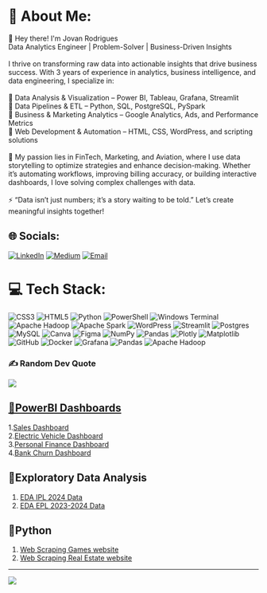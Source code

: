 # 💫 About Me:
👋 Hey there! I'm Jovan Rodrigues<br>Data Analytics Engineer | Problem-Solver | Business-Driven Insights<br><br>I thrive on transforming raw data into actionable insights that drive business success. With 3 years of experience in analytics, business intelligence, and data engineering, I specialize in:<br><br>🔹 Data Analysis & Visualization – Power BI, Tableau, Grafana, Streamlit<br>🔹 Data Pipelines & ETL – Python, SQL, PostgreSQL, PySpark<br>🔹 Business & Marketing Analytics – Google Analytics, Ads, and Performance Metrics<br>🔹 Web Development & Automation – HTML, CSS, WordPress, and scripting solutions<br><br>🚀 My passion lies in FinTech, Marketing, and Aviation, where I use data storytelling to optimize strategies and enhance decision-making. Whether it’s automating workflows, improving billing accuracy, or building interactive dashboards, I love solving complex challenges with data.<br><br>⚡ “Data isn’t just numbers; it’s a story waiting to be told.” Let’s create meaningful insights together! 


## 🌐 Socials:
[![LinkedIn](https://img.shields.io/badge/LinkedIn-%230077B5.svg?logo=linkedin&logoColor=white)](https://www.linkedin.com/in/jovan-ro/)  [![Medium](https://img.shields.io/badge/Medium-12100E?logo=medium&logoColor=white)](https://medium.com/@@jovanr13)  [![Email](https://img.shields.io/badge/Email-D14836?logo=gmail&logoColor=white)](mailto:jovanrodrigues13@gmail.com)  

# 💻 Tech Stack:
![CSS3](https://img.shields.io/badge/css3-%231572B6.svg?style=for-the-badge&logo=css3&logoColor=white) ![HTML5](https://img.shields.io/badge/html5-%23E34F26.svg?style=for-the-badge&logo=html5&logoColor=white) ![Python](https://img.shields.io/badge/python-3670A0?style=for-the-badge&logo=python&logoColor=ffdd54) ![PowerShell](https://img.shields.io/badge/PowerShell-%235391FE.svg?style=for-the-badge&logo=powershell&logoColor=white) ![Windows Terminal](https://img.shields.io/badge/Windows%20Terminal-%234D4D4D.svg?style=for-the-badge&logo=windows-terminal&logoColor=white) ![Apache Hadoop](https://img.shields.io/badge/Apache%20Hadoop-66CCFF?style=for-the-badge&logo=apachehadoop&logoColor=black) ![Apache Spark](https://img.shields.io/badge/Apache%20Spark-FDEE21?style=for-the-badge&logo=apachespark&logoColor=black) ![WordPress](https://img.shields.io/badge/WordPress-%23117AC9.svg?style=for-the-badge&logo=WordPress&logoColor=white) ![Streamlit](https://img.shields.io/badge/Streamlit-%23FE4B4B.svg?style=for-the-badge&logo=streamlit&logoColor=white) ![Postgres](https://img.shields.io/badge/postgres-%23316192.svg?style=for-the-badge&logo=postgresql&logoColor=white) ![MySQL](https://img.shields.io/badge/mysql-4479A1.svg?style=for-the-badge&logo=mysql&logoColor=white) ![Canva](https://img.shields.io/badge/Canva-%2300C4CC.svg?style=for-the-badge&logo=Canva&logoColor=white) ![Figma](https://img.shields.io/badge/figma-%23F24E1E.svg?style=for-the-badge&logo=figma&logoColor=white) ![NumPy](https://img.shields.io/badge/numpy-%23013243.svg?style=for-the-badge&logo=numpy&logoColor=white) ![Pandas](https://img.shields.io/badge/pandas-%23150458.svg?style=for-the-badge&logo=pandas&logoColor=white) ![Plotly](https://img.shields.io/badge/Plotly-%233F4F75.svg?style=for-the-badge&logo=plotly&logoColor=white) ![Matplotlib](https://img.shields.io/badge/Matplotlib-%23ffffff.svg?style=for-the-badge&logo=Matplotlib&logoColor=black) ![GitHub](https://img.shields.io/badge/github-%23121011.svg?style=for-the-badge&logo=github&logoColor=white) ![Docker](https://img.shields.io/badge/docker-%230db7ed.svg?style=for-the-badge&logo=docker&logoColor=white) ![Grafana](https://img.shields.io/badge/grafana-%23F46800.svg?style=for-the-badge&logo=grafana&logoColor=white) ![Pandas](https://img.shields.io/badge/pandas-%23150458.svg?style=for-the-badge&logo=pandas&logoColor=white) ![Apache Hadoop](https://img.shields.io/badge/Apache%20Hadoop-66CCFF?style=for-the-badge&logo=apachehadoop&logoColor=black)


### ✍️ Random Dev Quote
![](https://quotes-github-readme.vercel.app/api?type=horizontal&theme=radical)

## [🔗PowerBI Dashboards](https://github.com/rodricksjo/Powerbi_Dashboards)
1.[Sales Dashboard](https://github.com/rodricksjo/Powerbi_Dashboards/blob/main/Sales%20Dashboard%20.jpg)<br>
2.[Electric Vehicle Dashboard](https://github.com/rodricksjo/Powerbi_Dashboards/blob/main/EV%20Dashboard.jpg)<br>
3.[Personal Finance Dashboard](https://github.com/rodricksjo/Powerbi_Dashboards/blob/main/PersonalFinaceDashb.jpg)<br>
4.[Bank Churn Dashboard](https://github.com/rodricksjo/Powerbi_Dashboards/blob/main/BankCustomerChurnAnalysis.jpg)<br>

## 🔗Exploratory Data Analysis
1. [EDA IPL 2024 Data](https://github.com/rodricksjo/EDA-IPL-2024-Analysis)<br>
2. [EDA EPL 2023-2024 Data](https://github.com/rodricksjo/EDA-EPL-2023-2024)<br>

## 🔗Python 
1. [Web Scraping Games website](https://github.com/rodricksjo/Scraping_website/blob/main/Web%20Scrapper%20for%20Video%20Games%20page.ipynb)<br>
2. [Web Scraping Real Estate website](https://github.com/rodricksjo/Scraping_website/blob/main/Real_estate_data_scraping.ipynb)<br>
---
[![](https://visitcount.itsvg.in/api?id=rodricksjo&icon=0&color=0)](https://visitcount.itsvg.in)
